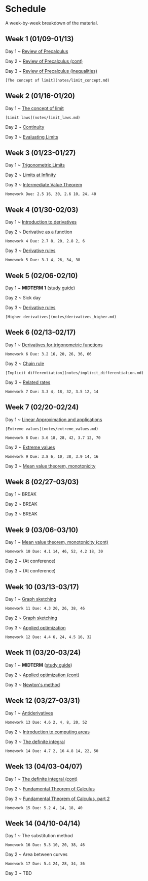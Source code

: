 # Schedule

A week-by-week breakdown of the material.

## Week  1 (01/09-01/13)

Day 1
  ~ [Review of Precalculus](notes/algebra_review.md)

Day 2
  ~ [Review of Precalculus (cont)](notes/algebra_review.md)

Day 3
  ~ [Review of Precalculus (inequalities)](notes/algebra_review.md)

    [The concept of limit](notes/limit_concept.md)

## Week  2 (01/16-01/20)

Day 1
  ~ [The concept of limit](notes/limit_concept.md)

    [Limit laws](notes/limit_laws.md)

Day 2
  ~ [Continuity](notes/continuity.md)

Day 3
  ~ [Evaluating Limits](notes/limit_evaluation.md)

## Week  3 (01/23-01/27)

Day 1
  ~ [Trigonometric Limits](notes/limit_trig.md)

Day 2
  ~ [Limits at Infinity](notes/limit_infinity.md)

Day 3
  ~ [Intermediate Value Theorem](notes/ivt.md)

    Homework Due: 2.5 16, 30, 2.6 10, 24, 40

## Week  4 (01/30-02/03)

Day 1
  ~ [Introduction to derivatives](notes/derivatives_intro.md)

Day 2
  ~ [Derivative as a function](notes/derivatives_function.md)

    Homework 4 Due: 2.7 8, 20, 2.8 2, 6

Day 3
  ~ [Derivative rules](notes/derivatives_rules.md)

    Homework 5 Due: 3.1 4, 26, 34, 38

## Week  5 (02/06-02/10)

Day 1
  ~ **MIDTERM 1** ([study guide](notes/midterm1_study_guide.md))

Day 2
  ~ Sick day

Day 3
  ~ [Derivative rules](notes/derivatives_rules.md)

    [Higher derivatives](notes/derivatives_higher.md)

## Week  6 (02/13-02/17)

Day 1
  ~ [Derivatives for trigonometric functions](notes/derivatives_trig.md)

    Homework 6 Due: 3.2 16, 20, 26, 36, 66

Day 2
  ~ [Chain rule](notes/chain_rule.md)

    [Implicit differentiation](notes/implicit_differentiation.md)

Day 3
  ~ [Related rates](notes/related_rates.md)

    Homework 7 Due: 3.3 4, 18, 32, 3.5 12, 14

## Week  7 (02/20-02/24)

Day 1
  ~ [Linear Approximation and applications](notes/linear_approx.md)

    [Extreme values](notes/extreme_values.md)

    Homework 8 Due: 3.6 18, 28, 42, 3.7 12, 70

Day 2
  ~ [Extreme values](notes/extreme_values.md)

    Homework 9 Due: 3.8 6, 10, 38, 3.9 14, 16

Day 3
  ~ [Mean value theorem, monotonicity](notes/mean_value_theorem.md)

## Week  8 (02/27-03/03)

Day 1
  ~ BREAK

Day 2
  ~ BREAK

Day 3
  ~ BREAK

## Week  9 (03/06-03/10)

Day 1
  ~ [Mean value theorem, monotonicity (cont)](notes/mean_value_theorem.md)

    Homework 10 Due: 4.1 14, 46, 52, 4.2 18, 30

Day 2
  ~ (At conference)

Day 3
  ~ (At conference)

## Week 10 (03/13-03/17)

Day 1
  ~ [Graph sketching](notes/graph_sketching.md)

    Homework 11 Due: 4.3 20, 26, 38, 46
Day 2
  ~ [Graph sketching](notes/graph_sketching.md)

Day 3
  ~ [Applied optimization](notes/applied_optimization.md)

    Homework 12 Due: 4.4 6, 24, 4.5 16, 32

## Week 11 (03/20-03/24)

Day 1
  ~ **MIDTERM** ([study guide](notes/midterm2_study_guide.md))

Day 2
  ~ [Applied optimization (cont)](notes/applied_optimization.md)

Day 3
  ~ [Newton's method](notes/newton.md)

## Week 12 (03/27-03/31)

Day 1
  ~ [Antiderivatives](notes/antiderivatives.md)

    Homework 13 Due: 4.6 2, 4, 8, 20, 52

Day 2
  ~ [Introduction to computing areas](notes/computing_areas.md)

Day 3
  ~ [The definite integral](notes/definite_integral.md)

    Homework 14 Due: 4.7 2, 16 4.8 14, 22, 50

## Week 13 (04/03-04/07)

Day 1
  ~ [The definite integral (cont)](notes/definite_integral.md)

Day 2
  ~ [Fundamental Theorem of Calculus](notes/fundamental_theorem_calculus.md)

Day 3
  ~ [Fundamental Theorem of Calculus, part 2](notes/fundamental_theorem_calculus.md)

    Homework 15 Due: 5.2 4, 14, 18, 40

## Week 14 (04/10-04/14)

Day 1
  ~ The substitution method

    Homework 16 Due: 5.3 10, 20, 38, 46

Day 2
  ~ Area between curves

    Homework 17 Due: 5.4 24, 28, 34, 36

Day 3
  ~ TBD

